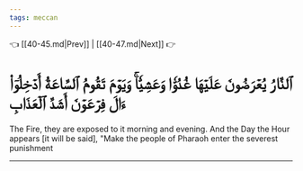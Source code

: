 ```yaml
---
tags: meccan
---
```


👈 [[40-45.md|Prev]] | [[40-47.md|Next]] 👉

# ٱلنَّارُ يُعۡرَضُونَ عَلَيۡهَا غُدُوّٗا وَعَشِيّٗاۚ وَيَوۡمَ تَقُومُ ٱلسَّاعَةُ أَدۡخِلُوٓاْ ءَالَ فِرۡعَوۡنَ أَشَدَّ ٱلۡعَذَابِ

The Fire, they are exposed to it morning and evening. And the Day the Hour appears [it will be said], "Make the people of Pharaoh enter the severest punishment

---

